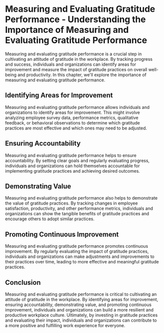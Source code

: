 Measuring and Evaluating Gratitude Performance - Understanding the Importance of Measuring and Evaluating Gratitude Performance
==========================================================================================================================================

Measuring and evaluating gratitude performance is a crucial step in cultivating an attitude of gratitude in the workplace. By tracking progress and success, individuals and organizations can identify areas for improvement and measure the impact of gratitude practices on overall well-being and productivity. In this chapter, we'll explore the importance of measuring and evaluating gratitude performance.

Identifying Areas for Improvement
---------------------------------

Measuring and evaluating gratitude performance allows individuals and organizations to identify areas for improvement. This might involve analyzing employee survey data, performance metrics, qualitative feedback, or behavioral observations to determine which gratitude practices are most effective and which ones may need to be adjusted.

Ensuring Accountability
-----------------------

Measuring and evaluating gratitude performance helps to ensure accountability. By setting clear goals and regularly evaluating progress, individuals and organizations can hold themselves accountable for implementing gratitude practices and achieving desired outcomes.

Demonstrating Value
-------------------

Measuring and evaluating gratitude performance also helps to demonstrate the value of gratitude practices. By tracking changes in employee satisfaction, productivity, and other performance metrics, individuals and organizations can show the tangible benefits of gratitude practices and encourage others to adopt similar practices.

Promoting Continuous Improvement
--------------------------------

Measuring and evaluating gratitude performance promotes continuous improvement. By regularly evaluating the impact of gratitude practices, individuals and organizations can make adjustments and improvements to their practices over time, leading to more effective and meaningful gratitude practices.

Conclusion
----------

Measuring and evaluating gratitude performance is critical to cultivating an attitude of gratitude in the workplace. By identifying areas for improvement, ensuring accountability, demonstrating value, and promoting continuous improvement, individuals and organizations can build a more resilient and productive workplace culture. Ultimately, by investing in gratitude practices and evaluating their impact, individuals and organizations can contribute to a more positive and fulfilling work experience for everyone.
